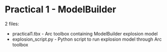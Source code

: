# Practical 1 - ModelBuilder

2 files:
- practical1.tbx - Arc toolbox containing ModelBuilder explosion model
- explosion_script.py - Python script to run explosion model through Arc toolbox
